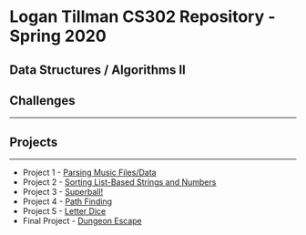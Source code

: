 # Logan Tillman CS302 Repository - Spring 2020
## **Data Structures / Algorithms II**

## Challenges
---

## Projects
---
* Project 1 - [Parsing Music Files/Data](https://github.com/Logant08/cs_302/tree/master/project01)
* Project 2 - [Sorting List-Based Strings and Numbers](https://github.com/Logant08/cs_302/tree/master/project02)
* Project 3 - [Superball!](https://github.com/Logant08/cs_302/tree/master/project03)
* Project 4 - [Path Finding](https://github.com/Logant08/cs_302/tree/master/project04)
* Project 5 - [Letter Dice](https://github.com/Logant08/cs_302/tree/master/project05)
* Final Project - [Dungeon Escape](https://github.com/Logant08/cs_302/tree/master/finalproject)